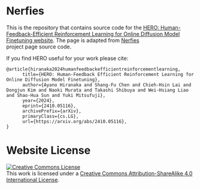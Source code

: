 # Nerfies

This is the repository that contains source code for the [HERO: Human-Feedback-Efficient Reinforcement Learning for Online Diffusion Model Finetuning website](https://hero-dm.github.io). The page is adapted from <a href="https://nerfies.github.io/">Nerfies</a>  
project page source code.

If you find HERO useful for your work please cite:
```
@article{hiranaka2024humanfeedbackefficientreinforcementlearning,
      title={HERO: Human-Feedback Efficient Reinforcement Learning for Online Diffusion Model Finetuning}, 
      author={Ayano Hiranaka and Shang-Fu Chen and Chieh-Hsin Lai and Dongjun Kim and Naoki Murata and Takashi Shibuya and Wei-Hsiang Liao and Shao-Hua Sun and Yuki Mitsufuji},
      year={2024},
      eprint={2410.05116},
      archivePrefix={arXiv},
      primaryClass={cs.LG},
      url={https://arxiv.org/abs/2410.05116}, 
}
```

# Website License
<a rel="license" href="http://creativecommons.org/licenses/by-sa/4.0/"><img alt="Creative Commons License" style="border-width:0" src="https://i.creativecommons.org/l/by-sa/4.0/88x31.png" /></a><br />This work is licensed under a <a rel="license" href="http://creativecommons.org/licenses/by-sa/4.0/">Creative Commons Attribution-ShareAlike 4.0 International License</a>.
